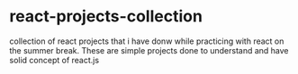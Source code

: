 # react-projects-collection
collection of react projects that i have donw while practicing with react on the summer break. These are simple projects done to understand and have solid concept of react.js
